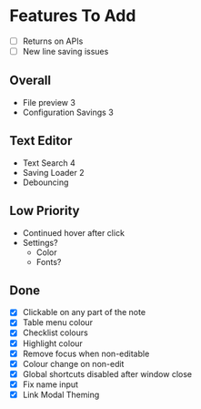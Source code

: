 # Features To Add

- [ ] Returns on APIs 
- [ ] New line saving issues

## Overall
- File preview                                  3
- Configuration Savings                         3

## Text Editor
- Text Search                                   4
- Saving Loader                                 2
- Debouncing

## Low Priority
- Continued hover after click
- Settings?
    - Color
    - Fonts?


## Done
- [X] Clickable on any part of the note
- [X] Table menu colour
- [X] Checklist colours
- [X] Highlight colour
- [X] Remove focus when non-editable
- [X] Colour change on non-edit
- [X] Global shortcuts disabled after window close
- [X] Fix name input
- [X] Link Modal Theming
